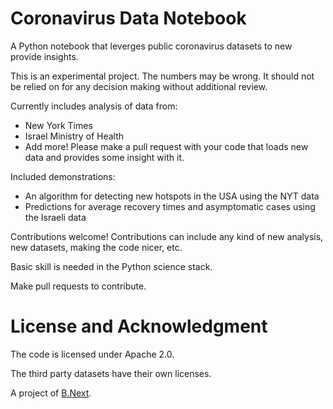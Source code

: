 # Coronavirus Data Notebook

A Python notebook that leverges public coronavirus datasets to new provide insights.

This is an experimental project. The numbers may be wrong. It should not be relied on for any decision making without additional review.

Currently includes analysis of data from:
* New York Times
* Israel Ministry of Health
* Add more! Please make a pull request with your code that loads new data and provides some insight with it.

Included demonstrations:
* An algorithm for detecting new hotspots in the USA using the NYT data
* Predictions for average recovery times and asymptomatic cases using the Israeli data

Contributions welcome! Contributions can include any kind of new analysis, new datasets, making the code nicer, etc.

Basic skill is needed in the Python science stack.

Make pull requests to contribute.

# License and Acknowledgment

The code is licensed under Apache 2.0.

The third party datasets have their own licenses.

A project of [B.Next](http://www.bnext.org/).